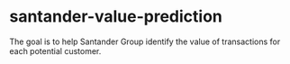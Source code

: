 # santander-value-prediction
The goal is to help Santander Group identify the value of transactions for each potential customer.
